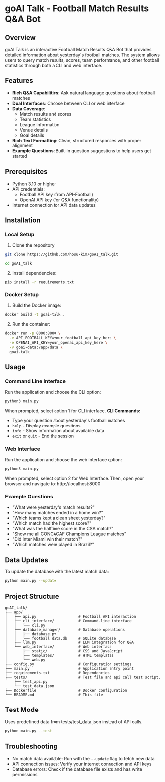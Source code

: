 # goAI Talk - Football Match Results Q&A Bot
## Overview
goAI Talk is an interactive Football Match Results Q&A Bot that provides detailed information about yesterday's football matches. The system allows users to query match results, scores, team performance, and other football statistics through both a CLI and web interface.
## Features
- **Rich Q&A Capabilities**: Ask natural language questions about football matches
- **Dual Interfaces**: Choose between CLI or web interface
- **Data Coverage**:
	- Match results and scores
	- Team statistics
	- League information
	- Venue details
	- Goal details
- **Rich Text Formatting**: Clean, structured responses with proper alignment
- **Example Questions**: Built-in question suggestions to help users get started
## Prerequisites
- Python 3.10 or higher
- API credentials:
	- Football API key (from API-Football)
	- OpenAI API key (for Q&A functionality)
- Internet connection for API data updates
## Installation
### Local Setup
1. Clone the repository:
```bash
git clone https://github.com/hosu-kim/goAI_talk.git
```
```bash
cd goAI_talk
```
2. Install dependencies:
```bash
pip install -r requirements.txt
```
### Docker Setup
1. Build the Docker image:
```bash
docker build -t goai-talk .
```
2. Run the container:
```bash
docker run -p 8000:8000 \
  -e API_FOOTBALL_KEY=your_football_api_key_here \
  -e OPENAI_API_KEY=your_openai_api_key_here \
  -v goai-data:/app/data \
  goai-talk
```
## Usage
### Command Line Interface
Run the application and choose the CLI option:
```bash
python3 main.py
```
When prompted, select option 1 for CLI interface.
**CLI Commands:**
- Type your question about yesterday's football matches
- `help` - Display example questions
- `info` - Show information about available data
- `exit` or `quit` - End the session
### Web Interface
Run the application and choose the web interface option:
```bash
python3 main.py
```
When prompted, select option 2 for Web Interface.
Then, open your browser and navigate to:
http://localhost:8000
### Example Questions
- "What were yesterday's match results?"
- "How many matches ended in a home win?"
- "Which teams kept a clean sheet yesterday?"
- "Which match had the highest score?"
- "What was the halftime score in the CSA match?"
- "Show me all CONCACAF Champions League matches"
- "Did Inter Miami win their match?"
- "Which matches were played in Brazil?"
## Data Updates
To update the database with the latest match data:
```bash
python main.py --update
```
## Project Structure
```code
goAI_talk/
├── app/
│   ├── api.py                   # Football API interaction
│   ├── cli_interface/           # Command-line interface
│   │   └── cli.py
│   ├── database_manager/        # Database operations
│   │   ├── database.py
│   │   └── football_data.db     # SQLite database
│   ├── llm.py                   # LLM integration for Q&A
│   └── web_interface/           # Web interface
│       ├── static/              # CSS and JavaScript
│       ├── templates/           # HTML templates
│       └── web.py
├── config.py                    # Configuration settings
├── main.py                      # Application entry point
├── requirements.txt             # Dependencies
├── tests/                       # Test file and api call test script.
    ├── test_api.py
	└── test_data.json
├── Dockerfile                   # Docker configuration
└── README.md                    # This file
```
## Test Mode
Uses predefined data from tests/test_data.json instead of API calls.
```bash
python main.py --test
```
## Troubleshooting
- No match data available: Run with the `--update` flag to fetch new data
- API connection issues: Verify your internet connection and API keys
- Database errors: Check if the database file exists and has write permissions